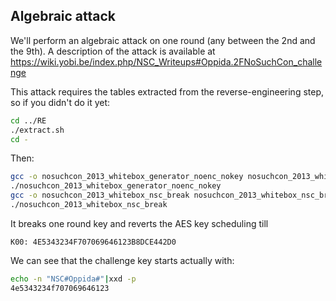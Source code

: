 Algebraic attack
----------------

We'll perform an algebraic attack on one round (any between the 2nd and the 9th).
A description of the attack is available at https://wiki.yobi.be/index.php/NSC_Writeups#Oppida.2FNoSuchCon_challenge

This attack requires the tables extracted from the reverse-engineering step, so if you didn't do it yet:

```bash
cd ../RE
./extract.sh
cd -
```

Then:

```bash
gcc -o nosuchcon_2013_whitebox_generator_noenc_nokey nosuchcon_2013_whitebox_generator_noenc_nokey.c
./nosuchcon_2013_whitebox_generator_noenc_nokey
gcc -o nosuchcon_2013_whitebox_nsc_break nosuchcon_2013_whitebox_nsc_break.c
./nosuchcon_2013_whitebox_nsc_break
```

It breaks one round key and reverts the AES key scheduling till

```K00: 4E5343234F707069646123B8DCE442D0```

We can see that the challenge key starts actually with:

```bash
echo -n "NSC#Oppida#"|xxd -p
4e5343234f707069646123
```
